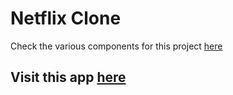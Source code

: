 # Netflix Clone #

Check the various components for this project [here](https://github.com/Japroz-Saini/amazon-clone)

## Visit this app [here](https://netflix-clone10.web.app) ##
